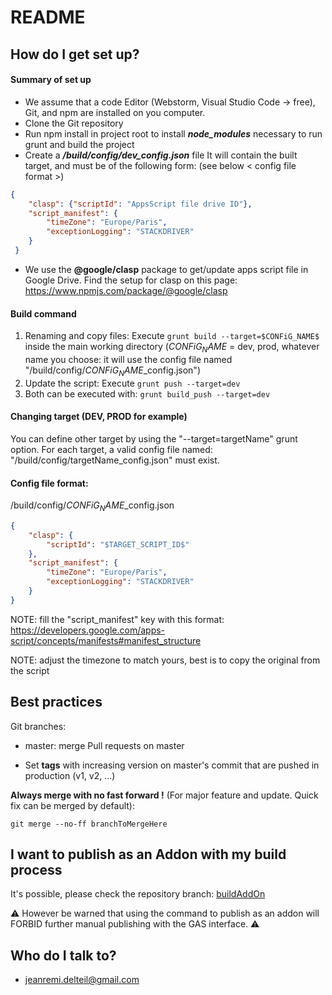 # README

## How do I get set up?

#### Summary of set up

* We assume that a code Editor (Webstorm, Visual Studio Code -> free), Git, and npm are installed on you computer.
* Clone the Git repository
* Run npm install in project root to install **_node_modules_** necessary to run grunt and build the project
* Create a _**/build/config/dev_config.json**_ file
It will contain the built target, and must be of the following form: (see below < config file format >)
```json
{
	"clasp": {"scriptId": "AppsScript file drive ID"},
	"script_manifest": {
 		"timeZone": "Europe/Paris",
 		"exceptionLogging": "STACKDRIVER"
 	}
 }

```
* We use the **@google/clasp** package to get/update apps script file in Google Drive.
Find the setup for clasp on this page: https://www.npmjs.com/package/@google/clasp


#### Build command

1. Renaming and copy files: Execute ``grunt build --target=$CONFiG_NAME$`` inside the main working directory ($CONFiG_NAME$ = dev, prod, whatever name you choose: it will use the config file named "/build/config/$CONFiG_NAME$_config.json")
2. Update the script: Execute ``grunt push --target=dev``
3. Both can be executed with: ``grunt build_push --target=dev``


#### Changing target (DEV, PROD for example)

You can define other target by using the "--target=targetName" grunt option.
For each target, a valid config file named: "/build/config/targetName_config.json" must exist.


#### Config file format:

/build/config/$CONFiG_NAME$_config.json
```json
{
	"clasp": {
		"scriptId": "$TARGET_SCRIPT_ID$"
	},
	"script_manifest": {
	    "timeZone": "Europe/Paris",
	    "exceptionLogging": "STACKDRIVER"
	}
}
```
NOTE: fill the "script_manifest" key with this format: https://developers.google.com/apps-script/concepts/manifests#manifest_structure

NOTE: adjust the timezone to match yours, best is to copy the original from the script

## Best practices ###

Git branches:

* master: merge Pull requests on master

* Set **tags** with increasing version on master's commit that are pushed in production (v1, v2, ...)

**Always merge with no fast forward !** (For major feature and update. Quick fix can be merged by default):
```
git merge --no-ff branchToMergeHere
```

## I want to publish as an Addon with my build process ##

It's possible, please check the repository branch:
[buildAddOn](https://github.com/JeanRemiDelteil/gas-starter-kit/tree/buildAddOn)

⚠
However be warned that using the command to publish as an addon will FORBID further manual publishing with the GAS interface.
⚠

## Who do I talk to? ###

* jeanremi.delteil@gmail.com